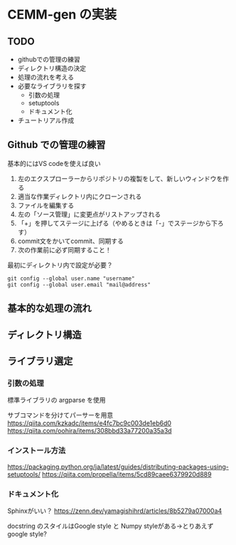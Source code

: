 # CEMM-gen の実装

## TODO
* githubでの管理の練習
* ディレクトリ構造の決定
* 処理の流れを考える
* 必要なライブラリを探す
  * 引数の処理
  * setuptools
  * ドキュメント化
* チュートリアル作成

## Github での管理の練習
基本的にはVS codeを使えば良い
1. 左のエクスプローラーからリポジトリの複製をして、新しいウィンドウを作る
1. 適当な作業ディレクトリ内にクローンされる
1. ファイルを編集する
1. 左の「ソース管理」に変更点がリストアップされる
1. 「+」を押してステージに上げる（やめるときは「-」でステージから下ろす）
1. commit文をかいてcommit、同期する
1. 次の作業前に必ず同期すること！

最初にディレクトリ内で設定が必要？

```
git config --global user.name "username"
git config --global user.email "mail@address"
```

## 基本的な処理の流れ

## ディレクトリ構造

## ライブラリ選定

### 引数の処理
標準ライブラリの argparse を使用

サブコマンドを分けてパーサーを用意
https://qiita.com/kzkadc/items/e4fc7bc9c003de1eb6d0
https://qiita.com/oohira/items/308bbd33a77200a35a3d


### インストール方法
https://packaging.python.org/ja/latest/guides/distributing-packages-using-setuptools/
https://qiita.com/propella/items/5cd89caee6379920d889

### ドキュメント化
Sphinxがいい？
https://zenn.dev/yamagishihrd/articles/8b5279a07000a4

docstring のスタイルはGoogle style と Numpy styleがある→とりあえず google style?